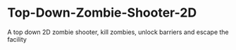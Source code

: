 # Top-Down-Zombie-Shooter-2D
A top down 2D zombie shooter, kill zombies, unlock barriers and escape the facility
